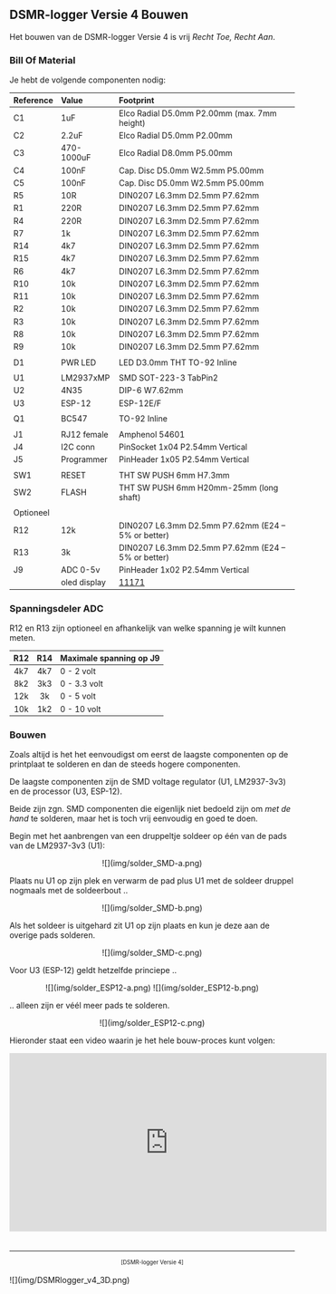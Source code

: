 ## DSMR-logger Versie 4 Bouwen

Het bouwen van de DSMR-logger Versie 4 is vrij *Recht Toe, Recht Aan*. 

### Bill Of Material
Je hebt de volgende componenten nodig:

|Reference    |Value|Footprint|
|:------------|:----|:--------|
|C1  | 1uF    | Elco Radial D5.0mm P2.00mm  (max. 7mm height) |
|C2  | 2.2uF  | Elco Radial D5.0mm P2.00mm|
|C3  | 470-1000uF | Elco Radial D8.0mm P5.00mm|
|C4  | 100nF  | Cap. Disc D5.0mm W2.5mm P5.00mm|
|C5  | 100nF  | Cap. Disc D5.0mm W2.5mm P5.00mm|
|R5  | 10R    | DIN0207 L6.3mm D2.5mm P7.62mm |
|R1  | 220R   | DIN0207 L6.3mm D2.5mm P7.62mm |
|R4  | 220R   | DIN0207 L6.3mm D2.5mm P7.62mm |
|R7  | 1k     | DIN0207 L6.3mm D2.5mm P7.62mm |
|R14 | 4k7    | DIN0207 L6.3mm D2.5mm P7.62mm |
|R15 | 4k7    | DIN0207 L6.3mm D2.5mm P7.62mm |
|R6  | 4k7    | DIN0207 L6.3mm D2.5mm P7.62mm |
|R10 | 10k    | DIN0207 L6.3mm D2.5mm P7.62mm |
|R11 | 10k    | DIN0207 L6.3mm D2.5mm P7.62mm |
|R2  | 10k    | DIN0207 L6.3mm D2.5mm P7.62mm |
|R3  | 10k    | DIN0207 L6.3mm D2.5mm P7.62mm |
|R8  | 10k    | DIN0207 L6.3mm D2.5mm P7.62mm |
|R9  | 10k    |DIN0207 L6.3mm D2.5mm P7.62mm |
|    |        |
|D1  | PWR LED|LED D3.0mm THT TO-92 Inline|
|    |        |
|U1  | LM2937xMP | SMD SOT-223-3 TabPin2 |
|U2  | 4N35   | DIP-6 W7.62mm|
|U3  | ESP-12 | ESP-12E/F|
|    |    |
|Q1  | BC547  | TO-92 Inline|
|    |    |
|J1  | RJ12 female | Amphenol 54601 |
|J4  | I2C conn | PinSocket 1x04 P2.54mm Vertical |
|J5  | Programmer | PinHeader 1x05 P2.54mm Vertical |
|    |    |
|SW1 | RESET  | THT SW PUSH 6mm H7.3mm|
|SW2 | FLASH  | THT SW PUSH 6mm H20mm-25mm (long shaft)|
| |  | |
|Optioneel|||
|R12 | 12k    | DIN0207 L6.3mm D2.5mm P7.62mm  (E24 – 5% or better) |
|R13 | 3k     | DIN0207 L6.3mm D2.5mm P7.62mm  (E24 – 5% or better) |
|J9  | ADC 0-5v | PinHeader 1x02 P2.54mm Vertical|
|| oled display |[11171](https://opencircuit.nl/Product/11171/OLED-display-blauw-128-x-64-I2C) |

### Spanningsdeler ADC
R12 en R13 zijn optioneel en afhankelijk van welke spanning je wilt kunnen meten.

| R12 | R14 | Maximale spanning op J9 |
|:---:|:---:|:------------------------|
| 4k7 | 4k7 | 0 - 2 volt              |
| 8k2 | 3k3 | 0 - 3.3 volt            |
| 12k | 3k  | 0 - 5 volt              |
| 10k | 1k2 | 0 - 10 volt             |

### Bouwen
Zoals altijd is het het eenvoudigst om eerst de laagste componenten op
de printplaat te solderen en dan de steeds hogere componenten.

De laagste componenten zijn de SMD voltage regulator (U1, LM2937-3v3) en
de processor (U3, ESP-12).

Beide zijn zgn. SMD componenten die eigenlijk niet bedoeld zijn om *met de hand*
te solderen, maar het is toch vrij eenvoudig en goed te doen.

Begin met het aanbrengen van een druppeltje soldeer op één van de pads van de LM2937-3v3 (U1):

<center>![](img/solder_SMD-a.png)</center>

Plaats nu U1 op zijn plek en verwarm de pad plus U1  met de soldeer druppel nogmaals
met de soldeerbout ..

<center>![](img/solder_SMD-b.png)</center>

Als het soldeer is uitgehard zit U1 op zijn plaats
en kun je deze aan de overige pads solderen.

<center>![](img/solder_SMD-c.png)</center>

Voor U3 (ESP-12) geldt hetzelfde princiepe ..

<center>![](img/solder_ESP12-a.png)
![](img/solder_ESP12-b.png)</center>

.. alleen zijn er véél meer pads te solderen.

<center>![](img/solder_ESP12-c.png)</center>

Hieronder staat een video waarin je het hele bouw-proces kunt volgen:

<center><iframe width="560" height="315" src="https://www.youtube.com/embed/zA5apEOGtU4" frameborder="0" allow="accelerometer; autoplay; encrypted-media; gyroscope; picture-in-picture" allowfullscreen></iframe></center>

<br>

---
<center style="font-size: 70%">[DSMR-logger Versie 4]</center><br>
![](img/DSMRlogger_v4_3D.png)
